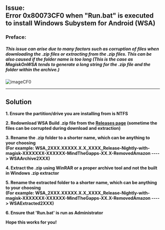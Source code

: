 ## Issue: </br> Error 0x80073CF0 when "Run.bat" is executed to install Windows Subystem for Android (WSA)
### Preface:
##### This issue can arise due to many factors such as corruption of files when downloading the .zip files or extracting from the .zip files. This can be also caused if the folder name is too long (This is the case as MagiskOnWSA tends to generate a long string for the .zip file and the folder within the archive.)

![imageCF0](https://user-images.githubusercontent.com/68516357/232593575-20db5482-a0e3-472d-875c-37d248ccfca2.png)


---
## Solution

**1. Ensure the partition/drive you are installing from is NTFS**

**2. Redownload WSA Build .zip file from the [Releases page](https://github.com/YT-Advanced/WSA-Script/releases/latest) (sometime the files can be corrupted during download and extraction)**

**3. Rename the .zip folder to a shorter name, which can be anything to your choosing </br> (For example: WSA_2XXX.XXXXX.X.X_XXXX_Release-Nightly-with-magisk-XXXXXXX-XXXXXX-MindTheGapps-XX.X-RemovedAmazon ----> WSAArchive2XXX)**

**4. Extract the .zip using WinRAR or a proper archive tool and not the built in Windows .zip extractor** 

**5. Rename the extracted folder to a shorter name, which can be anything to your choosing </br> (For example: WSA_2XXX.XXXXX.X.X_XXXX_Release-Nightly-with-magisk-XXXXXXX-XXXXXX-MindTheGapps-XX.X-RemovedAmazon ----> WSAExtracted2XXX)**

**6. Ensure that 'Run.bat' is run as Administrator**

**Hope this works for you!**
